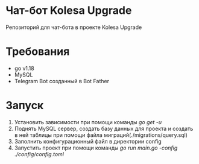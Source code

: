 # Чат-бот Kolesa Upgrade

Репозиторий для чат-бота в проекте Kolesa Upgrade

# Требования
* go v1.18
* MySQL
* Telegram Bot созданный в Bot Father

# Запуск 
1. Установить зависимости при помощи команды *go get -u*
2. Поднять MySQL сервер, создать базу данных для проекта и создать в ней таблицы при помощи файла миграций(./migrations/query.sql)
3. Заполнить конфигурационный файл в директории config
4. Запустить проект при помощи команды *go run main.go -config ./config/config.toml*
